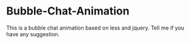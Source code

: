 # Bubble-Chat-Animation
This is a bubble chat animation based on less and jquery.
Tell me if you have any suggestion.
